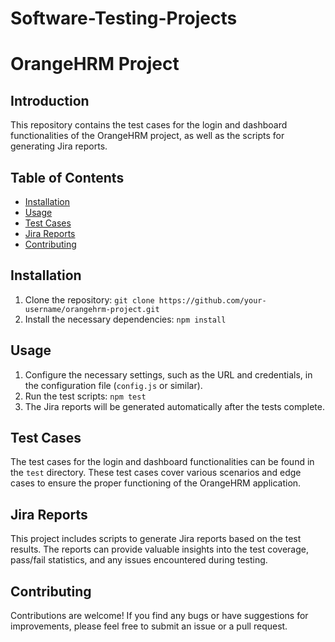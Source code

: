 # Software-Testing-Projects
# OrangeHRM Project

## Introduction
This repository contains the test cases for the login and dashboard functionalities of the OrangeHRM project, as well as the scripts for generating Jira reports.

## Table of Contents
- [Installation](#installation)
- [Usage](#usage)
- [Test Cases](#test-cases)
- [Jira Reports](#jira-reports)
- [Contributing](#contributing)

## Installation
1. Clone the repository: `git clone https://github.com/your-username/orangehrm-project.git`
2. Install the necessary dependencies: `npm install`

## Usage
1. Configure the necessary settings, such as the URL and credentials, in the configuration file (`config.js` or similar).
2. Run the test scripts: `npm test`
3. The Jira reports will be generated automatically after the tests complete.

## Test Cases
The test cases for the login and dashboard functionalities can be found in the `test` directory. These test cases cover various scenarios and edge cases to ensure the proper functioning of the OrangeHRM application.

## Jira Reports
This project includes scripts to generate Jira reports based on the test results. The reports can provide valuable insights into the test coverage, pass/fail statistics, and any issues encountered during testing.

## Contributing
Contributions are welcome! If you find any bugs or have suggestions for improvements, please feel free to submit an issue or a pull request.

